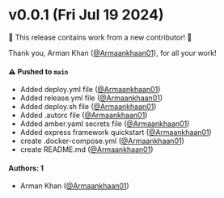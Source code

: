 # v0.0.1 (Fri Jul 19 2024)

:tada: This release contains work from a new contributor! :tada:

Thank you, Arman Khan ([@Armaankhaan01](https://github.com/Armaankhaan01)), for all your work!

#### ⚠️ Pushed to `main`

- Added deploy.yml file ([@Armaankhaan01](https://github.com/Armaankhaan01))
- Added release.yml file ([@Armaankhaan01](https://github.com/Armaankhaan01))
- Added deploy.sh file ([@Armaankhaan01](https://github.com/Armaankhaan01))
- Added .autorc file ([@Armaankhaan01](https://github.com/Armaankhaan01))
- Added amber.yaml secrets file ([@Armaankhaan01](https://github.com/Armaankhaan01))
- Added express framework quickstart ([@Armaankhaan01](https://github.com/Armaankhaan01))
- create .docker-compose.yml ([@Armaankhaan01](https://github.com/Armaankhaan01))
- create README.md ([@Armaankhaan01](https://github.com/Armaankhaan01))

#### Authors: 1

- Arman Khan ([@Armaankhaan01](https://github.com/Armaankhaan01))
